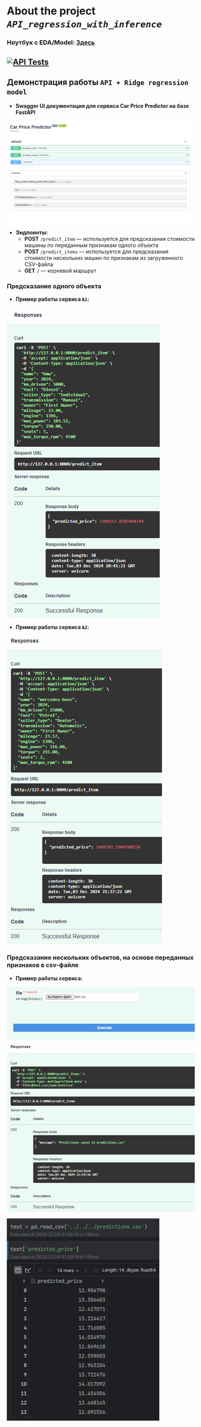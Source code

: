 # About the project ***`API_regression_with_inference`***

### Ноутбук с EDA/Model: [Здесь](src/ml/notebooks/regression_with_inference_pro.ipynb)

[![API Tests](https://github.com/nikfilonenko/API_regression_with_inference/actions/workflows/api_ridge_regression.yml/badge.svg?branch=master)](https://github.com/nikfilonenko/API_regression_with_inference/actions/workflows/api_ridge_regression.yml)
-----
## Демонстрация работы `API + Ridge regression model`

- **Swagger UI документация для сервиса Car Price Predictor на базе FastAPI**

![swagger.png](assets/swagger.png)

- **Эндпоинты:**
  - **POST** `/predict_item` — используется для предсказания стоимости машины по переданным признакам одного объекта
  - **POST** `/predict_items` — используется для предсказания стоимости нескольких машин по признакам из загруженного CSV-файла
  - **GET** `/` — корневой маршрут

### Предсказание одного объекта

- **Пример работы сервиса `№1`:**

![img.png](assets/img.png)

- **Пример работы сервиса `№2`:**

![img_1.png](assets/img_1.png)

### Предсказание нескольких объектов, на основе переданных признаков в csv-файле

- **Пример работы сервиса:**

![img_2.png](assets/img_2.png)

![img_3.png](assets/img_3.png)

